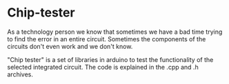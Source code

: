 # Chip-tester
As a technology person we know that sometimes we have a bad time trying to find the error in an entire circuit.
Sometimes the components of the circuits don't even work and we don't know.

"Chip tester" is a set of libraries in arduino to test the functionality of the selected integrated circuit. The code is explained in the .cpp and .h archives.
